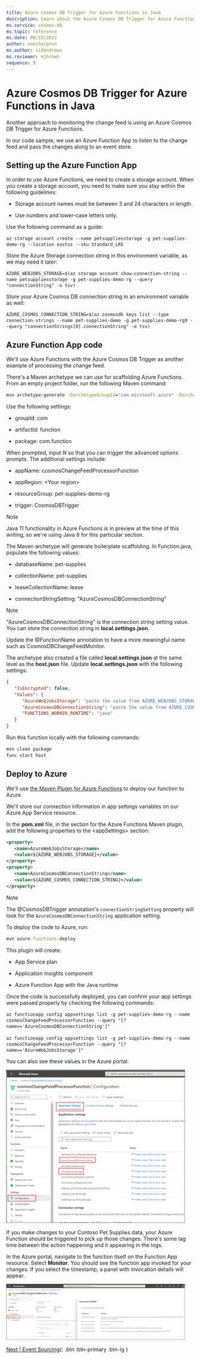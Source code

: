 ```yaml
---
title: Azure Cosmos DB Trigger for Azure Functions in Java
description: Learn about the Azure Cosmos DB Trigger for Azure Functions in Java.
ms.service: cosmos-db
ms.topic: reference
ms.date: 08/19/2022
author: seesharprun
ms.author: sidandrews
ms.reviewer: mjbrown
sequence: 9
---
```


# Azure Cosmos DB Trigger for Azure Functions in Java

Another approach to monitoring the change feed is using an Azure Cosmos DB Trigger for Azure Functions.

In our code sample, we use an Azure Function App to listen to the change feed and pass the changes along to an event store.

## Setting up the Azure Function App

In order to use Azure Functions, we need to create a storage account. When you create a storage account, you need to make sure you stay within the following guidelines:

- Storage account names must be between 3 and 24 characters in length.

- Use numbers and lower-case letters only.

Use the following command as a guide:

```azurecli
az storage account create --name petsuppliesstorage -g pet-supplies-demo-rg --location eastus --sku Standard_LRS
```

Store the Azure Storage connection string in this environment variable, as we may need it later:

```azurecli
AZURE_WEBJOBS_STORAGE=$(az storage account show-connection-string --name petsuppliesstorage -g pet-supplies-demo-rg --query "connectionString" -o tsv)
```

Store your Azure Cosmos DB connection string in an environment variable as well:

```azurecli
AZURE_COSMOS_CONNECTION_STRING=$(az cosmosdb keys list --type connection-strings --name pet-supplies-demo -g pet-supplies-demo-rg9 --query "connectionStrings[0].connectionString" -o tsv)
```

## Azure Function App code

We'll use Azure Functions with the Azure Cosmos DB Trigger as another example of processing the change feed.

There's a Maven archetype we can use for scaffolding Azure Functions. From an empty project folder, run the following Maven command:

```cmd
mvn archetype:generate -DarchetypeGroupId="com.microsoft.azure" -DarchetypeArtifactId="azure-functions-archetype" -DadvancedOptions
```

Use the following settings:

- groupId: com

- artifactId: function

- package: com.function

When prompted, input *N* so that you can trigger the advanced options prompts. The additional settings include:

- appName: cosmosChangeFeedProcessorFunction

- appRegion: \<Your region>

- resourceGroup: pet-supplies-demo-rg

- trigger: CosmosDBTrigger

> [!NOTE]
> Java 11 functionality in Azure Functions is in preview at the time of this writing, so we're using Java 8 for this particular section.

The Maven archetype will generate boilerplate scaffolding. In Function.java, populate the following values:

- databaseName: pet-supplies

- collectionName: pet-supplies

- leaseCollectionName: lease

- connectionStringSetting: "AzureCosmosDBConnectionString"

> [!NOTE]
> "AzureCosmosDBConnectionString" is the connection string setting value. You can store the connection string in **local.settings.json**.

Update the \@FunctionName annotation to have a more meaningful name such as CosmosDBChangeFeedMonitor.

The archetype also created a file called **local.settings.json** at the same level as the **host.json** file. Update **local.settings.json** with the following settings:

```json
{
   "IsEncrypted": false,
   "Values": {
      "AzureWebJobsStorage": "paste the value from AZURE_WEBJOBS_STORAGE",
      "AzureCosmosDBConnectionString": "paste the value from AZURE_COSMOS_CONNECTION_STRING",
      "FUNCTIONS_WORKER_RUNTIME": "java"
   }
}
```

Run this function locally with the following commands:

```cmd
mvn clean package
func start host
```

## Deploy to Azure

We'll use [the Maven Plugin for Azure Functions](https://github.com/microsoft/azure-maven-plugins/wiki/Azure-Functions) to deploy our function to Azure.

We'll store our connection information in app settings variables on our Azure App Service resource.

In the **pom.xml** file, in the section for the Azure Functions Maven plugin, add the following properties to the \<appSettings> section:

```xml
<property>
   <name>AzureWebJobsStorage</name>
   <value>${AZURE_WEBJOBS_STORAGE}</value>
</property>
<property>
   <name>AzureCosmosDBConnectionString</name>
   <value>${AZURE_COSMOS_CONNECTION_STRING}</value>
</property>
```

> [!NOTE]
> The \@CosmosDBTrigger annotation's `connectionStringSetting` property will look for the `AzureCosmosDBConnectionString` application setting.

To deploy the code to Azure, run:

```cmd
mvn azure-functions:deploy
```

This plugin will create:

- App Service plan

- Application Insights component

- Azure Function App with the Java runtime

Once the code is successfully deployed, you can confirm your app settings were passed properly by checking the following commands:

```azurecli
az functionapp config appsettings list -g pet-supplies-demo-rg --name cosmosChangeFeedProcessorFunction --query "[? name=='AzureCosmosDBConnectionString']"

az functionapp config appsettings list -g pet-supplies-demo-rg --name cosmosChangeFeedProcessorFunction --query "[? name=='AzureWebJobsStorage']"
```

You can also see these values in the Azure portal:

![Screenshot showing the Configuration page of the Azure Function App.](./media/change-feed-with-cosmos-db-trigger-function/function-app-configuration.png)

If you make changes to your Contoso Pet Supplies data, your Azure Function should be triggered to pick up those changes. There's some lag time between the action happening and it appearing in the logs.

In the Azure portal, navigate to the function itself on the Function App resource. Select **Monitor**. You should see the function app invoked for your changes. If you select the timestamp, a panel with invocation details will appear.

![Screenshot showing the Monitor page of the Azure Function App.](./media\change-feed-with-cosmos-db-trigger-function/function-app-monitor.png)

[Next &#124; Event Sourcing](event-sourcing.md){: .btn .btn-primary .btn-lg }
